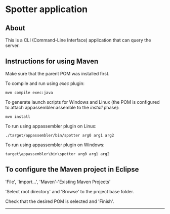 # Spotter application

## About

This is a CLI (Command-Line Interface) application that can query the server.


## Instructions for using Maven

Make sure that the parent POM was installed first.

To compile and run using _exec_ plugin:

```
mvn compile exec:java
```

To generate launch scripts for Windows and Linux
(the POM is configured to attach appassembler:assemble to the _install_ phase):

```
mvn install
```

To run using appassembler plugin on Linux:

```
./target/appassembler/bin/spotter arg0 arg1 arg2
```

To run using appassembler plugin on Windows:

```
target\appassembler\bin\spotter arg0 arg1 arg2
```


## To configure the Maven project in Eclipse

'File', 'Import...', 'Maven'-'Existing Maven Projects'

'Select root directory' and 'Browse' to the project base folder.

Check that the desired POM is selected and 'Finish'.


----

